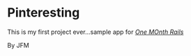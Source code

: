 # Pinteresting

This is my first project ever...sample app for
[*One MOnth Rails*](http://onemonthrails.com)

By JFM